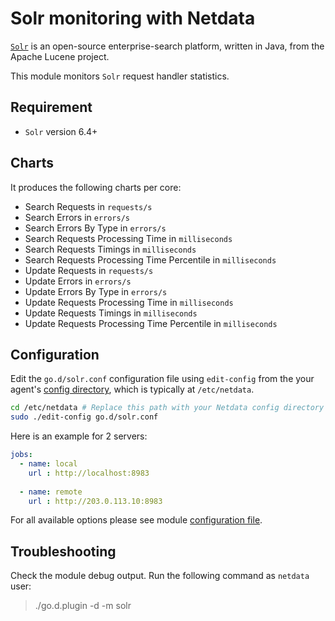 # Solr monitoring with Netdata

[`Solr`](https://lucene.apache.org/solr/) is an open-source enterprise-search platform, written in Java, from the Apache Lucene project.

This module monitors `Solr` request handler statistics.

## Requirement

-   `Solr` version 6.4+

## Charts

It produces the following charts per core:

-   Search Requests in `requests/s`
-   Search Errors in `errors/s`
-   Search Errors By Type in `errors/s`
-   Search Requests Processing Time in `milliseconds`
-   Search Requests Timings in `milliseconds`
-   Search Requests Processing Time Percentile in `milliseconds` 
-   Update Requests in `requests/s`
-   Update Errors in `errors/s`
-   Update Errors By Type in `errors/s` 
-   Update Requests Processing Time in `milliseconds`
-   Update Requests Timings in `milliseconds` 
-   Update Requests Processing Time Percentile in `milliseconds`

## Configuration

Edit the `go.d/solr.conf` configuration file using `edit-config` from the your agent's [config
directory](/docs/step-by-step/step-04.md#find-your-netdataconf-file), which is typically at `/etc/netdata`.

```bash
cd /etc/netdata # Replace this path with your Netdata config directory
sudo ./edit-config go.d/solr.conf
```

Here is an example for 2 servers:

```yaml
jobs:
  - name: local
    url : http://localhost:8983
      
  - name: remote
    url : http://203.0.113.10:8983

```

For all available options please see module [configuration file](https://github.com/netdata/go.d.plugin/blob/master/config/go.d/solr.conf).

## Troubleshooting

Check the module debug output. Run the following command as `netdata` user:

> ./go.d.plugin -d -m solr

